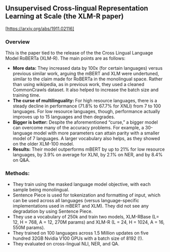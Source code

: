 ## Unsupervised Cross-lingual Representation Learning at Scale (the XLM-R paper)
[https://arxiv.org/abs/1911.02116]
### Overview
This is the paper tied to the release of the the Cross Lingual Language Model RoBERTa (XLM-R). The main points are as follows:
* **More data:** They increased data by 100x (for certain languages) versus previous similar work, arguing the mBERT and XLM were undertuned, similar to the claim made for RoBERTa in the monolingual space. Rather than using wikipedia, as in previous work, they used a cleaned CommonCrawls dataset. It also helped to increase the batch size and training time.
* **The curse of multilinguality:** For high resource languages, there is a steady decline in performance (71.8% to 67.7% for XNLI) from 7 to 100 languages. For low resource languages, though, performance actually improves up to 15 languages and then degrades.
* **Bigger is better:** Despite the aforementioned “curse,” a bigger model can overcome many of the accuracy problems. For example, a 30-language model with more parameters can attain parity with a smaller model of 7 languages. A larger vocabulary also helps, as they showed on the older XLM-100 model.
* **Results:** Their model outperforms mBERT by up to 21% for low resource languages, by 3.9% on average for XLNI, by 2.1% on NER, and by 8.4% on Q&A.
### Methods:
* They train using the masked language model objective, with each sample being monolingual.
* Sentence Piece is used for tokenization and formatting of input, which can be used across all languages (versus language-specific implementations used in mBERT and XLM). They did not see any degradation by using Sentence Piece.
* They use a vocabulary of 250k and train two models, XLM-RBase (L= 12, H = 768, A = 12, 270M params) and XLM-R (L = 24, H = 1024, A = 16, 550M params).
* They trained on 100 languages across 1.5 Million updates on five hundred 32GB Nvidia V100 GPUs with a batch size of 8192 (!).
* They evaluated on cross-lingual NLI, NER, and QA.

